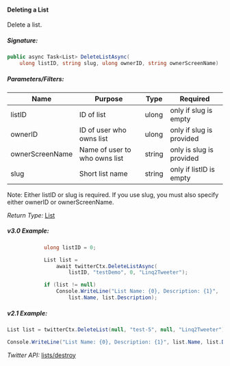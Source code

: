 #### Deleting a List

Delete a list.

##### Signature:

```c#
public async Task<List> DeleteListAsync(
    ulong listID, string slug, ulong ownerID, string ownerScreenName)
```

##### Parameters/Filters:

| Name | Purpose | Type | Required |
|------|---------|------|----------|
| listID | ID of list | ulong | only if slug is empty |
| ownerID | ID of user who owns list | ulong | only if slug is provided |
| ownerScreenName | Name of user to who owns list | string | only is slug is provided |
| slug | Short list name | string | only if listID is empty |

Note: Either listID or slug is required. If you use slug, you must also specify either ownerID or ownerScreenName.

*Return Type:* [List](../LINQ-to-Twitter-Entities/List-Entity.md)

##### v3.0 Example:

```c#
            ulong listID = 0;

            List list = 
                await twitterCtx.DeleteListAsync(
                    listID, "testDemo", 0, "Linq2Tweeter");

            if (list != null)
                Console.WriteLine("List Name: {0}, Description: {1}",
                    list.Name, list.Description);
```

##### v2.1 Example:

```c#
List list = twitterCtx.DeleteList(null, "test-5", null, "Linq2Tweeter");

Console.WriteLine("List Name: {0}, Description: {1}", list.Name, list.Description);
```

*Twitter API:* [lists/destroy](https://developer.twitter.com/en/docs/accounts-and-users/create-manage-lists/api-reference/post-lists-destroy)